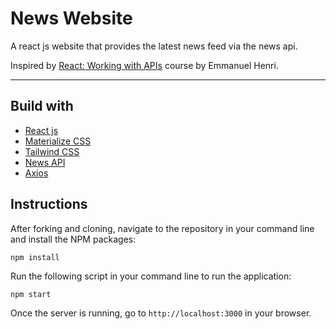 # News Website
A react js website that provides the latest news feed via the news api.

Inspired by [React: Working with APIs](https://www.linkedin.com/learning/certificates/8884912d39c028e335dfce5e8db1f6afb0e1d1f010477d7486b6ecbe1cf976a3) course by Emmanuel Henri.

---
## Build with 

* [React js](https://reactjs.org/)
* [Materialize CSS](https://materializecss.com/about.html)
* [Tailwind CSS](https://tailwindcss.com/)
* [News API](https://newsapi.org/)
* [Axios](https://www.npmjs.com/package/axios)

## Instructions

After forking and cloning, navigate to the repository in your command line and install the NPM packages:
```
npm install
```

Run the following script in your command line to run the application:
```
npm start
```

Once the server is running, go to `http://localhost:3000` in your browser.
